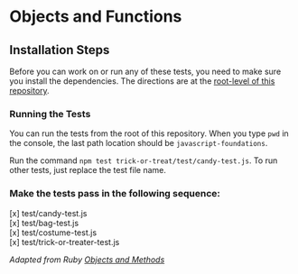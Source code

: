 # Objects and Functions

## Installation Steps

Before you can work on or run any of these tests, you need to make sure you install the dependencies. The directions are at the [root-level of this repository](https://github.com/turingschool-examples/javascript-foundations).

### Running the Tests

You can run the tests from the root of this repository. When you type `pwd` in the console, the last path location should be `javascript-foundations`.

Run the command `npm test trick-or-treat/test/candy-test.js`. To run other tests, just replace the test file name.

### Make the tests pass in the following sequence:

[x] test/candy-test.js  
[x] test/bag-test.js  
[x] test/costume-test.js  
[x] test/trick-or-treater-test.js  

_Adapted from Ruby [Objects and Methods](https://github.com/turingschool/ruby-exercises/tree/master/objects-and-methods)_

